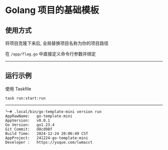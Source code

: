 # Golang 项目的基础模板

## 使用方式
将项目克隆下来后, 全局替换项目名称为你的项目路径 

在 ```/app/flag.go``` 中直接定义命令行参数并绑定

---
## 运行示例
使用 Taskfile
```
task run:start:run
```
---
```
╰─# .local/bin/go-template-mini version run
AppRawName:   go-template-mini
AppVersion:   v0.0.1
Go Version:   go1.23.4
Git Commit:   d8cd98f
Build Time:   2024-12-24 20:06:49 CST
AppProject:   241224-go-template-mini
Developer :   https://yuque.com/lwmacct
```